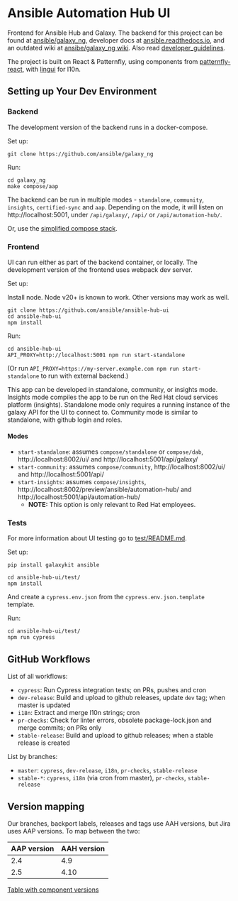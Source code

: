 # Ansible Automation Hub UI

Frontend for Ansible Hub and Galaxy. The backend for this project can be found at [ansible/galaxy\_ng](https://github.com/ansible/galaxy_ng/),
developer docs at [ansible.readthedocs.io](https://ansible.readthedocs.io/projects/galaxy-ng/en/latest/), and an outdated wiki at [ansibe/galaxy\_ng wiki](https://github.com/ansible/galaxy_ng/wiki/Development-Setup).
Also read [developer\_guidelines](./developer_guidelines.md).

The project is built on React & Patternfly, using components from [patternfly-react](https://github.com/patternfly/patternfly-react), with [lingui](https://github.com/lingui/js-lingui/) for l10n.


## Setting up Your Dev Environment

### Backend

The development version of the backend runs in a docker-compose.

Set up:

```
git clone https://github.com/ansible/galaxy_ng

```

Run:

```
cd galaxy_ng
make compose/aap
```

The backend can be run in multiple modes - `standalone`, `community`, `insights`, `certified-sync` and `aap`.
Depending on the mode, it will listen on http://localhost:5001, under `/api/galaxy/`, `/api/` or `/api/automation-hub/`.

Or, use the [simplified compose stack](https://github.com/ansible/galaxy_ng/tree/master/dev/compose#galaxy-simplified-compose-stack).


### Frontend

UI can run either as part of the backend container, or locally. The development version of the frontend uses webpack dev server.

Set up:

Install node. Node v20+ is known to work. Other versions may work as well.

```
git clone https://github.com/ansible/ansible-hub-ui
cd ansible-hub-ui
npm install
```

Run:

```
cd ansible-hub-ui
API_PROXY=http://localhost:5001 npm run start-standalone
```

(Or run `API_PROXY=https://my-server.example.com npm run start-standalone` to run with external backend.)

This app can be developed in standalone, community, or insights mode. Insights mode compiles the app to be run on the Red Hat cloud services platform (insights). Standalone mode only requires a running instance of the galaxy API for the UI to connect to. Community mode is similar to standalone, with github login and roles.


#### Modes

* `start-standalone`: assumes `compose/standalone` or `compose/dab`, http://localhost:8002/ui/ and http://localhost:5001/api/galaxy/
* `start-community`: assumes `compose/community`, http://localhost:8002/ui/ and http://localhost:5001/api/
* `start-insights`: assumes `compose/insights`,  http://localhost:8002/preview/ansible/automation-hub/ and http://localhost:5001/api/automation-hub/
  * **NOTE:** This option is only relevant to Red Hat employees.


### Tests

For more information about UI testing go to [test/README.md](./test/README.md).

Set up:

```
pip install galaxykit ansible

cd ansible-hub-ui/test/
npm install
```

And create a `cypress.env.json` from the `cypress.env.json.template` template.

Run:

```
cd ansible-hub-ui/test/
npm run cypress
```


## GitHub Workflows

List of all workflows:

- `cypress`: Run Cypress integration tests; on PRs, pushes and cron
- `dev-release`: Build and upload to github releases, update `dev` tag; when master is updated
- `i18n`: Extract and merge l10n strings; cron
- `pr-checks`: Check for linter errors, obsolete package-lock.json and merge commits; on PRs only
- `stable-release`: Build and upload to github releases; when a stable release is created

List by branches:

- `master`: `cypress`, `dev-release`, `i18n`, `pr-checks`, `stable-release`
- `stable-*`: `cypress`, `i18n` (via cron from master), `pr-checks`, `stable-release`


## Version mapping

Our branches, backport labels, releases and tags use AAH versions, but Jira uses AAP versions.
To map between the two:

|AAP version|AAH version|
|-|-|
|2.4|4.9|
|2.5|4.10|

[Table with component versions](https://github.com/ansible/galaxy_ng/wiki/Galaxy-NG-Version-Matrix)
